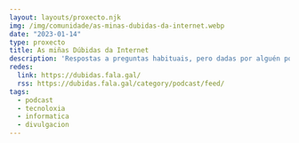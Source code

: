```yaml
---
layout: layouts/proxecto.njk
img: /img/comunidade/as-minas-dubidas-da-internet.webp
date: "2023-01-14"
type: proxecto
title: As miñas Dúbidas da Internet
description: 'Respostas a preguntas habituais, pero dadas por alguén pouco habitual.'
redes:
  link: https://dubidas.fala.gal/
  rss: https://dubidas.fala.gal/category/podcast/feed/
tags:
  - podcast
  - tecnoloxia
  - informatica
  - divulgacion
---
```

